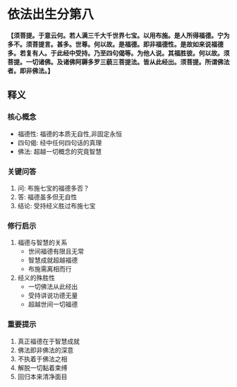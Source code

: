 # 依法出生分第八

**【须菩提。于意云何。若人满三千大千世界七宝。以用布施。是人所得福德。宁为多不。须菩提言。甚多。世尊。何以故。是福德。即非福德性。是故如来说福德多。若复有人。于此经中受持。乃至四句偈等。为他人说。其福胜彼。何以故。须菩提。一切诸佛。及诸佛阿耨多罗三藐三菩提法。皆从此经出。须菩提。所谓佛法者。即非佛法。】**

## 释义

### 核心概念
- 福德性: 福德的本质无自性,非固定永恒
- 四句偈: 经中任何四句话的真理
- 佛法: 超越一切概念的究竟智慧

### 关键问答
1. 问: 布施七宝的福德多否？
2. 答: 福德虽多但无自性
3. 结论: 受持经义胜过布施七宝

### 修行启示
1. 福德与智慧的关系
   - 世间福德有限且无常
   - 智慧成就超越福德
   - 布施需离相而行
2. 经义的殊胜性
   - 一切佛法从此经出
   - 受持讲说功德无量
   - 超越世间一切福德

### 重要提示
1. 真正福德在于智慧成就
2. 佛法即非佛法的深意
3. 不执着于佛法之相
4. 解脱一切黏着束缚
5. 回归本来清净面目

